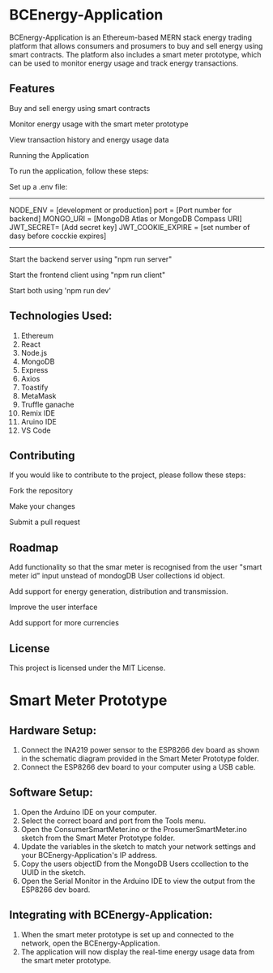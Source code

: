 <h1>BCEnergy-Application</h1>

BCEnergy-Application is an Ethereum-based MERN stack energy trading platform that allows consumers and prosumers to buy and sell energy using smart contracts. The platform also includes a smart meter prototype, which can be used to monitor energy usage and track energy transactions.

  <h2>Features</h2>

Buy and sell energy using smart contracts

Monitor energy usage with the smart meter prototype

View transaction history and energy usage data

Running the Application

To run the application, follow these steps:

Set up a .env file:
***************************************************************
NODE_ENV = [development or production]
port = [Port number for  backend]
MONGO_URI = [MongoDB Atlas or MongoDB Compass URI]
JWT_SECRET= [Add secret key]
JWT_COOKIE_EXPIRE = [set number of dasy before cocckie expires]
***************************************************************

Start the backend server using "npm run server"

Start the frontend client using "npm run client"

Start both using 'npm run dev'

<h2>Technologies Used:</h2>
<ol>
  <li>Ethereum</li>
  <li>React</li>
  <li>Node.js</li>
  <li>MongoDB</li>
  <li>Express</li>
  <li>Axios</li>
  <li>Toastify</li>
  <li>MetaMask</li>
  <li>Truffle ganache</li>
  <li>Remix IDE</li>
  <li>Aruino IDE</li>
  <li>VS Code</li>
</ol>
<h2>Contributing</h2>

If you would like to contribute to the project, please follow these steps:

Fork the repository

Make your changes

Submit a pull request


<h2>Roadmap</h2>

Add functionality so that the smar meter is recognised from the user "smart meter id" input unstead of mondogDB User collections id object.

Add support for energy generation, distribution and transmission.

Improve the user interface

Add support for more currencies

<h2>License</h2>

This project is licensed under the MIT License.


<h1>Smart Meter Prototype</h1>

<h2>Hardware Setup:</h2>

1. Connect the INA219 power sensor to the ESP8266 dev board as shown in the schematic diagram provided in the Smart Meter Prototype folder.
2. Connect the ESP8266 dev board to your computer using a USB cable.

<h2>Software Setup:</h2>

1. Open the Arduino IDE on your computer.
2. Select the correct board and port from the Tools menu.
3. Open the ConsumerSmartMeter.ino or the ProsumerSmartMeter.ino sketch from the Smart Meter Prototype folder.
4. Update the variables in the sketch to match your network settings and your BCEnergy-Application's IP address.
5. Copy the users objectID from the MongoDB Users ccollection to the UUID in the sketch.
6. Open the Serial Monitor in the Arduino IDE to view the output from the ESP8266 dev board.

<h2>Integrating with BCEnergy-Application:</h2>

1. When the smart meter prototype is set up and connected to the network, open the BCEnergy-Application.
6. The application will now display the real-time energy usage data from the smart meter prototype.
